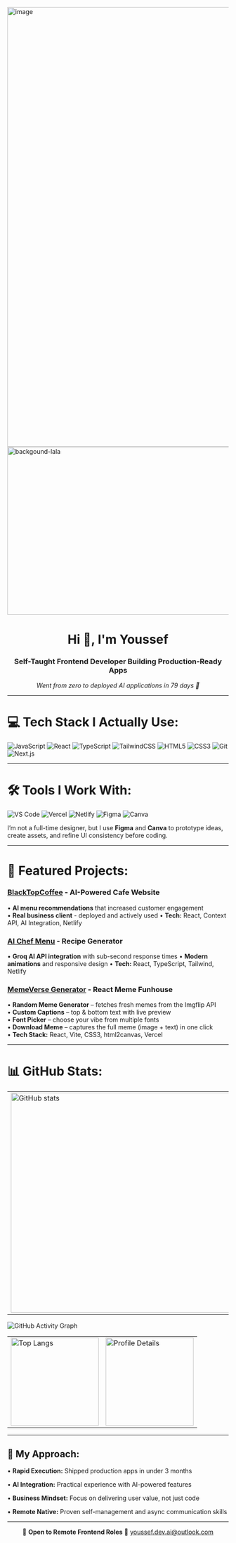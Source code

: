 <img width="700" height="1000" alt="image" src="https://github.com/user-attachments/assets/2e4b1b02-b4c4-4240-a38d-81611afa588f" /><img width="1536" height="382" alt="backgound-lala" src="https://github.com/user-attachments/assets/5b9fda9a-7e89-4284-84e6-7b61727a4476" />


<h1 align="center">Hi 👋, I'm Youssef</h1>
<h3 align="center">Self-Taught Frontend Developer Building Production-Ready Apps</h3>
<p align="center"><i>Went from zero to deployed AI applications in 79 days 🚀</i></p>

---

# 💻 Tech Stack I Actually Use:

![JavaScript](https://img.shields.io/badge/javascript-%23323330.svg?style=for-the-badge&logo=javascript&logoColor=%23F7DF1E) 
![React](https://img.shields.io/badge/react-%2320232a.svg?style=for-the-badge&logo=react&logoColor=%2361DAFB) 
![TypeScript](https://img.shields.io/badge/typescript-%23007ACC.svg?style=for-the-badge&logo=typescript&logoColor=white)
![TailwindCSS](https://img.shields.io/badge/tailwindcss-%2338B2AC.svg?style=for-the-badge&logo=tailwind-css&logoColor=white) 
![HTML5](https://img.shields.io/badge/html5-%23E34F26.svg?style=for-the-badge&logo=html5&logoColor=white) 
![CSS3](https://img.shields.io/badge/css3-%231572B6.svg?style=for-the-badge&logo=css3&logoColor=white)
![Git](https://img.shields.io/badge/git-%23F05033.svg?style=for-the-badge&logo=git&logoColor=white) 
![Next.js](https://img.shields.io/badge/Next.js-000000?style=for-the-badge&logo=nextdotjs&logoColor=white)

---

# 🛠️ Tools I Work With:

![VS Code](https://img.shields.io/badge/VS%20Code-0078D4.svg?style=for-the-badge&logo=visual-studio-code&logoColor=white)
![Vercel](https://img.shields.io/badge/vercel-%23000000.svg?style=for-the-badge&logo=vercel&logoColor=white)
![Netlify](https://img.shields.io/badge/netlify-%2300C7B7.svg?style=for-the-badge&logo=netlify&logoColor=white)
![Figma](https://img.shields.io/badge/Figma-%23F24E1E.svg?style=for-the-badge&logo=figma&logoColor=white)
![Canva](https://img.shields.io/badge/canva-%2300C4CC.svg?style=for-the-badge&logo=canva&logoColor=white)

I’m not a full-time designer, but I use **Figma** and **Canva** to prototype ideas, create assets, and refine UI consistency before coding.

---

# 🏢 Featured Projects:

### [BlackTopCoffee](https://blacktopcoffee.netlify.app) - AI-Powered Cafe Website
• **AI menu recommendations** that increased customer engagement  
• **Real business client** - deployed and actively used
• **Tech:** React, Context API, AI Integration, Netlify

### [AI Chef Menu](https://chefs-menus.netlify.app/) - Recipe Generator  
• **Groq AI API integration** with sub-second response times
• **Modern animations** and responsive design
• **Tech:** React, TypeScript, Tailwind, Netlify 

### [MemeVerse Generator](https://meme-generator-two-mocha.vercel.app/) - React Meme Funhouse
•  **Random Meme Generator** – fetches fresh memes from the Imgflip API  
•  **Custom Captions** – top & bottom text with live preview  
•  **Font Picker** – choose your vibe from multiple fonts  
•  **Download Meme** – captures the full meme (image + text) in one click  
•  **Tech Stack:** React, Vite, CSS3, html2canvas, Vercel

---

# 📊 GitHub Stats:
<table>
  <tr>
    <td>
      <img src="https://github-readme-stats.vercel.app/api?username=hddgpp&show_icons=true&theme=react" alt="GitHub stats" width="500"/>
    </td>
    <td>
      <a href="https://git.io/streak-stats">
        <a href="https://git.io/streak-stats"><img src="https://streak-stats.demolab.com?user=hddgpp&theme=tokyonight-duo" alt="GitHub Streak" /></a>
      </a>
    </td>
  </tr>
</table>

![GitHub Activity Graph](https://github-readme-activity-graph.vercel.app/graph?username=hddgpp&theme=react-dark)

<table>
  <tr>
    <td>
      <img src="https://github-readme-stats.vercel.app/api/top-langs/?username=hddgpp&theme=react" alt="Top Langs" height="200"/>
    </td>
    <td>
      <img src="http://github-profile-summary-cards.vercel.app/api/cards/profile-details?username=hddgpp&theme=dracula" alt="Profile Details" height="200"/>
    </td>
  </tr>
</table>

</div>

---

## 🌟 My Approach:
• **Rapid Execution:** Shipped production apps in under 3 months

• **AI Integration:** Practical experience with AI-powered features  

• **Business Mindset:** Focus on delivering user value, not just code

• **Remote Native:** Proven self-management and async communication skills

---

<p align="center">
  💼 <b>Open to Remote Frontend Roles</b>  
  📧 <a href="mailto:youssef.dev.ai@outlook.com">youssef.dev.ai@outlook.com</a>
</p>
